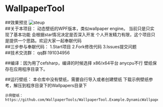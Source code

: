 # WallpaperTool

##效果预览
![steup](https://github.com/WallpaperTools/WallpaperTool/blob/master/example.gif)
<br>
##关于本项目：
    动态壁纸的WPF版本，类似wallpaper engine。
    当前只是只实现了基本功能
    会根据star情况决定是否深入开发
    个人开发精力有限，这个项目只是提供一个思路。欢迎大家一起奉献代码
<br>
##三步参与奉献代码：
    1.Start项目
    2.Fork修改代码
    3.Issues提交问题
<br>
##技术交流群：
qq群:191034956


##编译：因为用了cefsharp，编译的时候选择 x86/x64平台 anycpu不行
壁纸保存在应用程序目录下。

##运行壁纸：
    本仓库中没有壁纸，需要自行导入或者创建壁纸
    下载示例壁纸参考，解压到程序目录下的Wallpapers目录下 

    示例壁纸：https://github.com/WallpaperTools/WallpaperTool.Example.DynamicWallpaper



